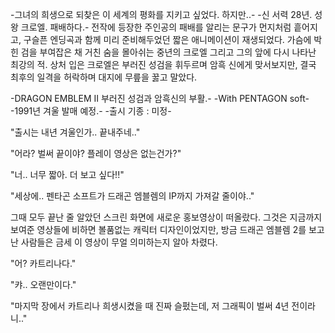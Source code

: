 -그녀의 희생으로 되찾은 이 세계의 평화를 지키고 싶었다. 하지만..- -신 서력 28년. 성왕 크로엘. 패배하다.- 전작에 등장한 주인공의 패배를 알리는 문구가 먼지처럼 흩어지고, 구슬픈 엔딩곡과 함께 미리 준비해두었던 짧은 애니메이션이 재생되었다.
가슴에 박힌 검을 부여잡은 채 거친 숨을 몰아쉬는 중년의 크로엘 그리고 그의 앞에 다시 나타난 최강의 적.
상처 입은 크로엘은 부러진 성검을 휘두르며 암흑 신에게 맞서보지만, 결국 최후의 일격을 허락하며 대지에 무릎을 꿇고 말았다.

-DRAGON EMBLEM II 부러진 성검과 암흑신의 부활.- 
-With PENTAGON soft- 
-1991년 겨울 발매 예정.- 
-출시 기종 : 미정- 

"출시는 내년 겨울인가.. 끝내주네.." 

"어라? 벌써 끝이야? 플레이 영상은 없는건가?" 

"너.. 너무 짧아. 더 보고 싶다!!" 

"세상에.. 펜타곤 소프트가 드래곤 엠블렘의 IP까지 가져갈 줄이야.." 

그때 모두 끝난 줄 알았던 스크린 화면에 새로운 홍보영상이 떠올랐다.
그것은 지금까지 보여준 영상들에 비하면 볼품없는 캐릭터 디자인이었지만, 방금 드래곤 엠블렘 2를 보고 난 사람들은 금세 이 영상이 무얼 의미하는지 알아 차렸다.

"어? 카트리나다." 

"캬.. 오랜만이다." 

"마지막 장에서 카트리나 희생시켰을 때 진짜 슬펐는데, 저 그래픽이 벌써 4년 전이라니.." 